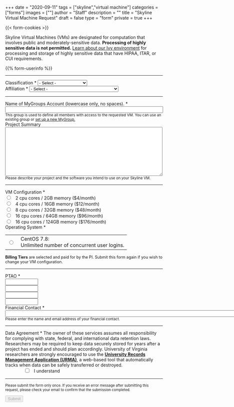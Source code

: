+++
date = "2020-09-11"
tags = ["skyline","virtual machine"]
categories = ["forms"]
images = [""]
author = "Staff"
description = ""
title = "Skyline Virtual Machine Request"
draft = false
type = "form"
private = true
+++

{{< form-cookies >}}
<form action="https://api.uvarc.io/rest/general-support-request/" method="post" id="skyline-form" accept-charset="UTF-8">
<div>Skyline Virtual Machines (VMs) are designated for computation that involves public and moderately-sensitive data. <b>Processing of highly sensitive data is not permitted.</b> <a href="/userinfo/ivy/overview">Learn about our Ivy environment</a> for processing and storage of highly sensitive data that have HIPAA, ITAR, or CUI requirements.
</div>
<div class="alert" id="response_message" role="alert" style="padding-bottom:0px;">
  <p id="form_post_response"></p>
</div>
<div>
  <input type="hidden" id="category" name="category" value="Skyline">
  <input type="hidden" id="request_title" name="request_title" value="Skyline VM Service Request" />
{{% form-userinfo %}}
  <hr size=1 />
  <div class="form-item form-group form-item form-type-select form-group"> <label class="control-label" for="classification">Classification <span class="form-required" title="This field is required.">*</span></label>
    <select required="required" class="form-control form-select required" title="Faculty, postdoctoral associates, and full-time research staff are eligible to request allocations.  " data-toggle="tooltip" id="classification" name="classification"><option value="" selected="selected">- Select -</option><option value="faculty">Faculty</option><option value="staff">Staff</option><option value="postdoc">Postdoctoral Associate</option><option value="other">Other</option></select>
  </div>
  <div class="form-item form-group form-type-select form-group"> 
    <label class="control-label" for="classification">Affiliation <span class="form-required" title="This field is required.">*</span></label>
    <select required="required" class="form-control form-select required" title="Please select the UVA school / department with which you are primarily affiliated." data-toggle="tooltip" id="classification" name="classification">
      <option value="" selected="selected">- Select -</option>
      <option value="cas">College of Arts & Sciences</option>
      <option value="dsi">School of Data Science</option>
      <option value="seas">School of Engineering and Applied Sciences</option>
      <option value="som">School of Medicine</option>
      <option value="darden">Darden School of Business</option>
      <option value="health-system">UVA Health System</option>
      <option value="other">Other</option>
    </select>
  </div>
  <hr size=1 />
  <div class="form-item form-group form-item form-type-textfield form-group"> <label class="control-label" for="mygroups-group">Name of MyGroups Account (lowercase only, no spaces). <span class="form-required" title="This field is required.">*</span></label>
    <input required="required" class="form-control form-text required" type="text" id="mygroups-group" name="mygroups-group" value="" size="60" maxlength="128" />
    <small id="group-Help" class="form-text text-muted">This group is used to define all members with access to the requested VM. You can use an existing group or <a href="https://mygroups.virginia.edu" target="_blank">set up a new MyGroup.</a> </small>
  </div>

  <div class="form-item form-group form-item form-type-textarea form-group"> 
    <label class="control-label" for="project-summary">Project Summary </label>
    <div class="form-textarea-wrapper resizable"><textarea class="form-control form-textarea" id="project-summary" name="project-summary" cols="60" rows="10"></textarea>
    </div>
    <small id="project-summary-Help" class="form-text text-muted">Please describe your project and the software you intend to use on your Skyline VM. </small>
  </div>
  <hr size=1 />
  <div class="row">
  <div class="col form-item form-group form-item form-type-radios form-group"> 
    <label class="control-label" for="type-of-request">VM Configuration <span class="form-required" title="This field is required.">*</span></label>
    <div id="type-of-request" class="form-radios">
      <div class="form-item form-type-radio radio">
        <input required="required" type="radio" id="tier-1" name="skyline-tier" value="skyline-tier-mini" class="form-radio" /> &nbsp; 2 cpu cores / 2GB memory ($4/month)</label>
      </div>
      <div class="form-item form-type-radio radio">
        <input required="required" type="radio" id="tier-2" name="skyline-tier" value="skyline-tier-small" class="form-radio" /> &nbsp; 4 cpu cores / 16GB memory ($12/month)</label>
      </div>
      <div class="form-item form-type-radio radio">
        <input required="required" type="radio" id="tier-3" name="skyline-tier" value="skyline-tier-medium" class="form-radio" /> &nbsp; 8 cpu cores / 32GB memory ($48/month)</label>
      </div>
      <div class="form-item form-type-radio radio">
        <input required="required" type="radio" id="tier-4" name="skyline-tier" value="skyline-tier-large" class="form-radio" /> &nbsp; 16 cpu cores / 64GB memory ($96/month)</label>
      </div>
      <div class="form-item form-type-radio radio">
        <input required="required" type="radio" id="tier-5" name="skyline-tier" value="skyline-tier-xlarge" class="form-radio" /> &nbsp; 16 cpu cores / 124GB memory ($176/month)</label>
      </div>
    </div>
  </div>
  </div>
  <div class="row">
  <div class="col form-item form-group form-item form-type-radios form-group"> 
    <label class="control-label" for="type-of-request">Operating System <span class="form-required" title="This field is required.">*</span></label>
	<table>
    <div id="type-of-request" class="form-radios">
      <div class="form-item form-type-radio radio">
		<tr>
		<td>
        <input required="required" type="radio" style="display:block" id="os-linux" name="skyline-os" value="CentOS 7.8" class="form-radio" />
        </td><td>
        <label>&nbsp;CentOS 7.8:<br>&nbsp;Unlimited number of concurrent user logins.</label>
        </td>
        </tr>
      </div>
      <!--
      <div class="form-item form-type-radio radio">
		<tr>
		<td>
        <input required="required" type="radio" id="os-windows" name="skyline-os" value="Windows 10" class="form-radio" />
        </td><td>
        <label>&nbsp;Windows 10:<br>&nbsp;Limited to 2 concurrent user logins.</label>
        </td>
        </tr>
      </div>
      <div class="form-item form-type-radio radio">
		<tr>
		<td>
        <input required="required" type="radio" id="os-windows" name="skyline-os" value="Windows Server 2012 limited" class="form-radio" />
        </td><td>
        <label>&nbsp;Windows Server 2012 limited:<br>&nbsp;Supports 2 concurrent user logins.</label>
      </div>
      </td>
      <div class="form-item form-type-radio radio">
		<tr>
		<td>
        <input required="required" type="radio" id="os-windows" name="skyline-os" value="Windows Server 2012 unlimited" class="form-radio" />
        </td><td>
        <label>&nbsp;Windows Server 2012 unlimited:<br>&nbsp;Supports >2 concurrent user logins (requires a seat license for each user).</label>
        </td>
        </tr>
      </div>
      -->
    </div>
    </table>
  </div>
  </div>
  <div style="font-size:90%;" class="alert alert-success"><b>Billing Tiers</b> are selected and paid for by the PI. Submit this form again if you wish to change your VM configuration.</div>
  <hr size=1 />
  <label class="control-label" for="data-sensitivity-2">PTAO <span class="form-required" title="This field is required.">*</span></label>
  <div class="row">
    <div class="col form-item form-type-textarea form-group">
      <input class="form-control form-text required" type="text" id="ptao1" name="ptao1" value="" size="10" maxlength="10" />
    </div>
    <div class="col form-item form-type-textarea form-group">
      <input class="form-control form-text required" type="text" id="ptao2" name="ptao2" value="" size="10" maxlength="10" />
    </div>
    <div class="col form-item form-type-textarea form-group">
      <input class="form-control form-text required" type="text" id="ptao3" name="ptao3" value="" size="10" maxlength="10" />
    </div>
    <div class="col form-item form-type-textarea form-group">
      <input class="form-control form-text required" type="text" id="ptao4" name="ptao4" value="" size="10" maxlength="10" />
    </div>
    <div class="col form-item form-type-textarea form-group">
    </div>
    <div class="col form-item form-type-textarea form-group">
    </div>
  </div>
  <div class="form-item form-group form-type-textarea"> 
    <label class="control-label" for="financial-contact">Financial Contact <span class="form-required" title="This field is required.">*</span></label>
    <input class="form-control form-text required" type="text" id="financial-contact" name="financial-contact" value="" size="200" maxlength="200" />
    <small id="financialContactHelp" class="form-text text-muted">Please enter the name and email address of your financial contact.</small>
  </div>
  <hr size=1 />
  <div class="form-check form-item form-group">
    <label class="control-label" for="data-agreement">Data Agreement <span class="form-required" title="This field is required.">*</span></label>
    <label class="form-check-label" for="data-agreement">
      The owner of these services assumes all responsibility for complying with state, federal, and international data retention laws. Researchers may be required to keep data securely stored for years after a project has ended and should plan accordingly. University of Virginia researchers are strongly encouraged to use the <a href="https://recordsmanagement.virginia.edu/urma/overview" target="_new" style="font-weight:bold;">University Records Management Application (URMA)</a>, a web-based tool that automatically tracks when data can be safely transferred or destroyed.
    </label>
  </div>
  <div class="form-item form-group">
    <input class="form-check-input required" style="margin-left:4rem;" type="checkbox" value="" id="data-agreement">&nbsp;&nbsp; I understand
  </div>
  <div class="form-actions" id="submit-div" style="margin-top:1rem;">
    <hr size="1" style="" />
    <p style="font-size:80%;">Please submit the form only once. If you receive an error message after submitting this request, please check your email to confirm that the submission completed.</p>
    <button class="button-primary btn btn-primary form-submit" id="submit" type="submit" name="op" value="Submit" disabled>Submit</button>
  </div>
</div>
</form>
<div>
</div>

<script>
$('form').submit(function() {
  $(this).find("button[type='submit']").prop('disabled',true);
});

//Add a JQuery click event handler onto our checkbox.
$('#data-agreement').click(function(){
    //If the checkbox is checked.
    if($(this).is(':checked')){
        //Enable the submit button.
        $('#submit').attr("disabled", false);
    } else{
        //If it is not checked, disable the button.
        $('#submit').attr("disabled", true);
    }
});

function getParams() {
  var vars = {};
  var parts = window.location.href.replace(/[?&]+([^=&]+)=([^&]*)/gi, function(m,key,value) {
    vars[key] = value;
  });
  return vars;
}

function decode64(str) {
  var e={},i,b=0,c,x,l=0,a,r='',w=String.fromCharCode,L=str.length;
  var A="ABCDEFGHIJKLMNOPQRSTUVWXYZabcdefghijklmnopqrstuvwxyz0123456789+/";
  for(i=0;i<64;i++){e[A.charAt(i)]=i;}
  for(x=0;x<L;x++){
    c=e[str.charAt(x)];b=(b<<6)+c;l+=6;
    while(l>=8){((a=(b>>>(l-=8))&0xff)||(x<(L-2)))&&(r+=w(a));}
  }
  return r;
};

var form = document.getElementById('request-form');
var cookie_token = getCookie("__user_token");
var url_user_token = getParams()["user_token"];
if (cookie_token !== url_user_token) {
  window.location.replace( "https://auth.uvasomrc.io/site/skyline.php?user_token=" + cookie_token );
}
var name_enc = getParams()["name"];
if (name_enc) {
  // do nothing
} else {
  $('#name').val('');
  $('#email').val('');
  $('#uid').val('');
  window.location.replace( "https://auth.uvasomrc.io/site/skyline.php?user_token=" + cookie_token );
}

// name
let name = decodeURI(getParams()["name"]);
let name_dec = decode64(name);
var set_name = document.getElementById("name").value = name_dec;

// uid
let uid = decodeURI(getParams()["uid"]);
let uid_dec = decode64(uid);
var set_uid = document.getElementById("uid").value = uid_dec;

// email
let email = decodeURI(getParams()["email"]);
let email_dec = decode64(email);
var set_email = document.getElementById("email").value = email_dec;
</script>
<script type="text/javascript" src="/js/response-message.js"></script>

